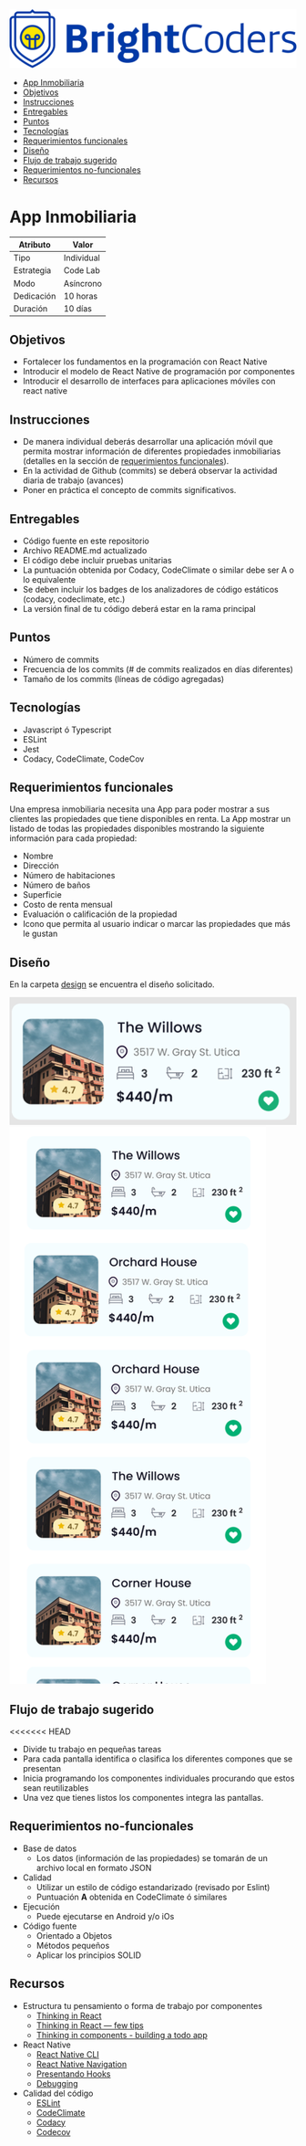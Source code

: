 ![BrightCoders Logo](img/logo.png)

  - [App Inmobiliaria](#app-inmobiliaria)
  - [Objetivos](#objetivos)
  - [Instrucciones](#instrucciones)
  - [Entregables](#entregables)
  - [Puntos](#puntos)
  - [Tecnologías](#tecnologías)
  - [Requerimientos funcionales](#requerimientos-funcionales)
  - [Diseño](#diseño)
  - [Flujo de trabajo sugerido](#flujo-de-trabajo-sugerido)
  - [Requerimientos no-funcionales](#requerimientos-no-funcionales)
  - [Recursos](#recursos)
  
# App Inmobiliaria

  Atributo |  Valor
 --- | --- |
 Tipo | Individual
 Estrategia | Code Lab
 Modo | Asíncrono
 Dedicación | 10 horas
 Duración | 10 días

## Objetivos

- Fortalecer los fundamentos en la programación con React Native
- Introducir el modelo de React Native de programación por componentes
- Introducir el desarrollo de interfaces para aplicaciones móviles con react native

## Instrucciones

- De manera individual deberás desarrollar una aplicación móvil que permita mostrar información de diferentes propiedades inmobiliarias (detalles en la sección de [requerimientos funcionales](#requerimientos-funcionales)).
- En la actividad de Github (commits) se deberá observar la actividad diaria de trabajo (avances)
- Poner en práctica el concepto de commits significativos.

## Entregables

- Código fuente en este repositorio
- Archivo README.md actualizado
- El código debe incluir pruebas unitarias
- La puntuación obtenida por Codacy, CodeClimate o similar debe ser A o lo equivalente
- Se deben incluir los badges de los analizadores de código estáticos (codacy, codeclimate, etc.)
- La versión final de tu código deberá estar en la rama principal

## Puntos

- Número de commits
- Frecuencia de los commits (# de commits realizados en días diferentes)
- Tamaño de los commits (líneas de código agregadas)

## Tecnologías

- Javascript ó Typescript
- ESLint
- Jest
- Codacy, CodeClimate, CodeCov

## Requerimientos funcionales

 Una empresa inmobiliaria necesita una App para poder mostrar a sus clientes las propiedades que tiene disponibles en renta. La App mostrar un listado de todas las propiedades disponibles mostrando la siguiente información para cada propiedad:

- Nombre
- Dirección
- Número de habitaciones
- Número de baños
- Superficie
- Costo de renta mensual
- Evaluación o calificación de la propiedad
- Icono que permita al usuario indicar o marcar las propiedades que más le gustan

## Diseño

En la carpeta [design](/design) se encuentra el diseño solicitado.

![inmobiliaria-card](design/inmobiliaria-card.png)
<img src="design/inmobiliaria.png" alt="inmobiliaria" width="450"/>

## Flujo de trabajo sugerido

<<<<<<< HEAD
  - Divide tu trabajo en pequeñas tareas
  - Para cada pantalla identifica o clasifica los diferentes compones que se presentan
  - Inicia programando los componentes individuales procurando que estos sean reutilizables
  - Una vez que tienes listos los componentes integra las pantallas.

## Requerimientos no-funcionales

  - Base de datos
    - Los datos (información  de las propiedades) se tomarán de un archivo local en formato JSON
  - Calidad
    - Utilizar un estilo de código estandarizado (revisado por Eslint)
    - Puntuación **A** obtenida en CodeClimate ó similares
  - Ejecución
    - Puede ejecutarse en Android y/o iOs
  - Código fuente
    - Orientado a Objetos
    - Métodos pequeños
    - Aplicar los principios SOLID
  
## Recursos

- Estructura tu pensamiento o forma de trabajo por componentes
  - [Thinking in React](https://reactjs.org/docs/thinking-in-react.html)
  - [Thinking in React — few tips](https://medium.com/@5066aman/thinking-in-react-few-tips-6b32fbe835a3)
  - [Thinking in components - building a todo app](https://softchris.github.io/books/react/thinkingincomponents/)
- React Native
  - [React Native CLI](https://reactnative.dev/docs/environment-setup)
  - [React Native Navigation](https://reactnavigation.org/)
  - [Presentando Hooks](https://es.reactjs.org/docs/hooks-intro.html)
  - [Debugging](https://reactnative.dev/docs/debugging)
- Calidad del código
  - [ESLint](https://eslint.org/)
  - [CodeClimate](https://codeclimate.com/)
  - [Codacy](https://codacy.com/)
  - [Codecov](https://codecov.com/)

